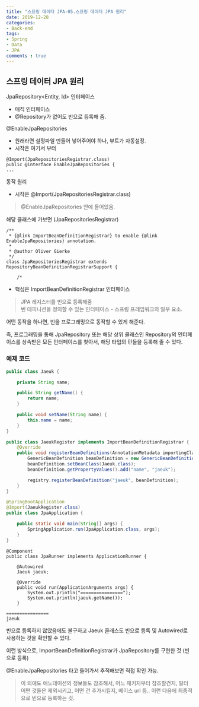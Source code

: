 ```yaml
---
title: "스프링 데이터 JPA-05.스프링 데이터 JPA 원리"
date: 2019-12-28
categories: 
- Back-end
tags:
- Spring 
- Data
- JPA
comments : true
---
```


## 스프링 데이터 JPA 원리
JpaRepository<Entity, Id> 인터페이스
- 매직 인터페이스
- @Repository가 없어도 빈으로 등록해 줌.


@EnableJpaRepositories
- 원래라면 설정파일 만들어 넣어주어야 하나, 부트가 자동설정. 
- 시작은 여기서 부터
~~~
@Import(JpaRepositoriesRegistrar.class)
public @interface EnableJpaRepositories {
...
~~~

동작 원리 
- 시작은 @Import(JpaRepositoriesRegistrar.class) 
>@EnableJpaRepositories 안에 들어있음.



해당 클래스에 가보면 (JpaRepositoriesRegistrar)
~~~
/**
 * {@link ImportBeanDefinitionRegistrar} to enable {@link EnableJpaRepositories} annotation.
 *
 * @author Oliver Gierke
 */
class JpaRepositoriesRegistrar extends RepositoryBeanDefinitionRegistrarSupport {

	/*
~~~

- 핵심은 ImportBeanDefinitionRegistrar 인터페이스
>JPA 레지스터를 빈으로 등록해줌            
빈 데피니션을 정의할 수 있는 인터페이스 - 스프링 프레임워크의 일부 요소.

어떤 동작을 하나면, 빈을 프로그래밍으로 동작할 수 있게 해준다.

즉, 프로그래밍을 통해 JpaRepository 또는 해당 상위 클래스인 Repository의 인터페이스를 상속받은 모든 인터페이스를 찾아서, 해당 타입의 민들을 등록해 줄 수 있다. 

### 예제 코드

~~~java
public class Jaeuk {

    private String name;

    public String getName() {
        return name;
    }

    public void setName(String name) {
        this.name = name;
    }
}
~~~

~~~java
public class JaeukRegister implements ImportBeanDefinitionRegistrar {
    @Override
    public void registerBeanDefinitions(AnnotationMetadata importingClassMetadata, BeanDefinitionRegistry registry) {
        GenericBeanDefinition beanDefinition = new GenericBeanDefinition();
        beanDefinition.setBeanClass(Jaeuk.class);
        beanDefinition.getPropertyValues().add("name", "jaeuk");

        registry.registerBeanDefinition("jaeuk", beanDefinition);
    }
}
~~~


~~~java
@SpringBootApplication
@Import(JaeukRegister.class)
public class JpaApplication {

	public static void main(String[] args) {
		SpringApplication.run(JpaApplication.class, args);
	}
}
~~~

~~~
@Component
public class JpaRunner implements ApplicationRunner {

    @Autowired
    Jaeuk jaeuk;

    @Override
    public void run(ApplicationArguments args) {
        System.out.println("================");
        System.out.println(jaeuk.getName());
    }
~~~

~~~
================
jaeuk
~~~


빈으로 등록하지 않았음에도 불구하고 Jaeuk 클래스도 빈으로 등록 및 Autowired로 사용하는 것을 확인할 수 있다.


이런 방식으로, ImportBeanDefinitionRegistrar가 JpaRepository를 구현한 것 (빈으로 등록)               


@EnableJpaRepositories 타고 들어가서 추적해보면 직접 확인 가능.
>이 외에도 애노테이션의 정보들도 참조해서, 
어느 패키지부터 참조할건지, 필터 어떤 것들은 제외시키고, 어떤 건 추가시킬지, 베이스 url 등..
이런 다음에 최종적으로 빈으로 등록하는 것.


